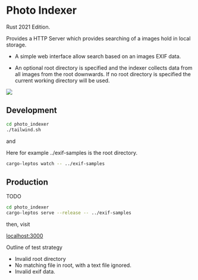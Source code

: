 # Photo Indexer

Rust 2021 Edition.

Provides a HTTP Server which provides searching of a images hold in local storage.

* A simple web interface allow search based on an images EXIF data.

* An optional root directory is specified and the indexer collects data from all images from the root downwards. If no root directory is specified the current working directory will be used.

<image src="https://raw.githubusercontent.com/martinfrances107/photo_indexer/main/images/SearchPage.png">

## Development

```bash
cd photo_indexer
./tailwind.sh
```

and

Here for example ../exif-samples is the root directory.

```bash
cargo-leptos watch -- ../exif-samples
```

## Production

TODO

```bash
cd photo_indexer
cargo-leptos serve --release -- ../exif-samples
```

then, visit

[localhost:3000](http://localhost:3000/)

Outline of test strategy

* Invalid root directory
* No matching file in root, with a text file ignored.
* Invalid exif data.
